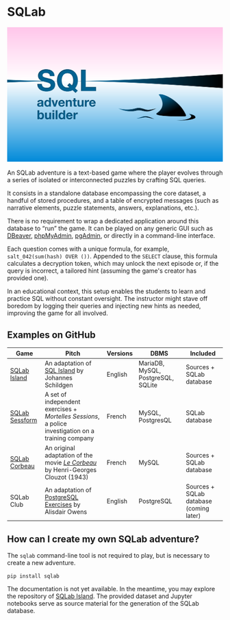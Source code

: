 # SQLab

![SQL adventure builder logo](assets/logo/color.svg)

An SQLab adventure is a text-based game where the player evolves through a series of isolated or interconnected puzzles by crafting SQL queries.

It consists in a standalone database encompassing the core dataset, a handful of stored procedures, and a table of encrypted messages (such as narrative elements, puzzle statements, answers, explanations, etc.).

There is no requirement to wrap a dedicated application around this database to “run” the game. It can be played on any generic GUI such as [DBeaver](https://dbeaver.io), [phpMyAdmin](https://www.phpmyadmin.net), [pgAdmin](https://www.pgadmin.org), or directly in a command-line interface.

Each question comes with a unique formula, for example, `salt_042(sum(hash) OVER ())`. Appended to the `SELECT` clause, this formula calculates a decryption token, which may unlock the next episode or, if the query is incorrect, a tailored hint (assuming the game's creator has provided one).

In an educational context, this setup enables the students to learn and practice SQL without constant oversight. The instructor might stave off boredom by logging their queries and injecting new hints as needed, improving the game for all involved.

## Examples on GitHub

| Game | Pitch | Versions | DBMS | Included |
| --- | --- | --- | --- | --- |
| [SQLab Island](https://github.com/laowantong/sqlab_island) | An adaptation of [SQL Island](https://sql-island.informatik.uni-kl.de) by Johannes Schildgen | English | MariaDB, MySQL, PostgreSQL, SQLite | Sources + SQLab database |
| [SQLab Sessform](https://github.com/laowantong/sqlab_sessform) | A set of independent exercises + _Mortelles Sessions_, a police investigation on a training company | French | MySQL, PostgresQL | SQLab database |
| [SQLab Corbeau](https://github.com/laowantong/sqlab_corbeau) | An original adaptation of the movie [_Le Corbeau_](https://fr.wikipedia.org/wiki/Le_Corbeau_(film,_1943)) by Henri-Georges Clouzot (1943) | French | MySQL | Sources + SQLab database |
| SQLab Club | An adaptation of [PostgreSQL Exercises](https://pgexercises.com) by Alisdair Owens | English | PostgreSQL | Sources + SQLab database (coming later) |

## How can I create my own SQLab adventure?

The `sqlab` command-line tool is not required to play, but is necessary to create a new adventure.

```
pip install sqlab
```

The documentation is not yet available. In the meantime, you may explore the repository of [SQLab Island](https://github.com/laowantong/sqlab_island). The provided dataset and Jupyter notebooks serve as source material for the generation of the SQLab database.
